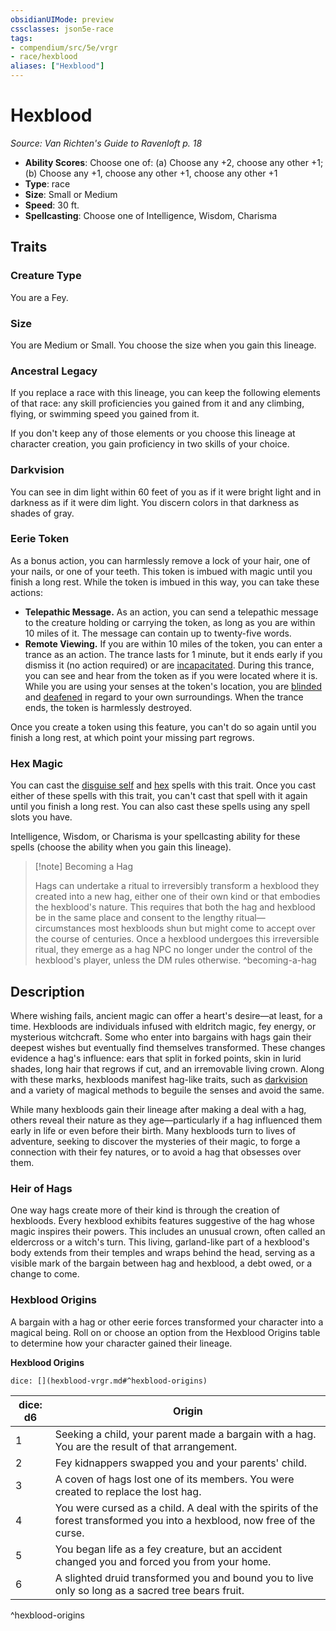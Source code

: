 ```yaml
---
obsidianUIMode: preview
cssclasses: json5e-race
tags:
- compendium/src/5e/vrgr
- race/hexblood
aliases: ["Hexblood"]
---
```

# Hexblood
*Source: Van Richten's Guide to Ravenloft p. 18*  

- **Ability Scores**: Choose one of: (a) Choose any +2, choose any other +1; (b) Choose any +1, choose any other +1, choose any other +1
- **Type**: race
- **Size**: Small or Medium
- **Speed**: 30 ft.
- **Spellcasting**: Choose one of Intelligence, Wisdom, Charisma

## Traits

### Creature Type

You are a Fey.

### Size

You are Medium or Small. You choose the size when you gain this lineage.

### Ancestral Legacy

If you replace a race with this lineage, you can keep the following elements of that race: any skill proficiencies you gained from it and any climbing, flying, or swimming speed you gained from it.

If you don't keep any of those elements or you choose this lineage at character creation, you gain proficiency in two skills of your choice.

### Darkvision

You can see in dim light within 60 feet of you as if it were bright light and in darkness as if it were dim light. You discern colors in that darkness as shades of gray.

### Eerie Token

As a bonus action, you can harmlessly remove a lock of your hair, one of your nails, or one of your teeth. This token is imbued with magic until you finish a long rest. While the token is imbued in this way, you can take these actions:

- **Telepathic Message.** As an action, you can send a telepathic message to the creature holding or carrying the token, as long as you are within 10 miles of it. The message can contain up to twenty-five words.  
- **Remote Viewing.** If you are within 10 miles of the token, you can enter a trance as an action. The trance lasts for 1 minute, but it ends early if you dismiss it (no action required) or are [incapacitated](rules/conditions.md#incapacitated). During this trance, you can see and hear from the token as if you were located where it is. While you are using your senses at the token's location, you are [blinded](rules/conditions.md#blinded) and [deafened](rules/conditions.md#deafened) in regard to your own surroundings. When the trance ends, the token is harmlessly destroyed.  

Once you create a token using this feature, you can't do so again until you finish a long rest, at which point your missing part regrows.

### Hex Magic

You can cast the [disguise self](compendium/spells/disguise-self.md) and [hex](compendium/spells/hex.md) spells with this trait. Once you cast either of these spells with this trait, you can't cast that spell with it again until you finish a long rest. You can also cast these spells using any spell slots you have.

Intelligence, Wisdom, or Charisma is your spellcasting ability for these spells (choose the ability when you gain this lineage).

> [!note] Becoming a Hag
> 
> Hags can undertake a ritual to irreversibly transform a hexblood they created into a new hag, either one of their own kind or that embodies the hexblood's nature. This requires that both the hag and hexblood be in the same place and consent to the lengthy ritual—circumstances most hexbloods shun but might come to accept over the course of centuries. Once a hexblood undergoes this irreversible ritual, they emerge as a hag NPC no longer under the control of the hexblood's player, unless the DM rules otherwise.
^becoming-a-hag

## Description

Where wishing fails, ancient magic can offer a heart's desire—at least, for a time. Hexbloods are individuals infused with eldritch magic, fey energy, or mysterious witchcraft. Some who enter into bargains with hags gain their deepest wishes but eventually find themselves transformed. These changes evidence a hag's influence: ears that split in forked points, skin in lurid shades, long hair that regrows if cut, and an irremovable living crown. Along with these marks, hexbloods manifest hag-like traits, such as [darkvision](rules/senses.md#darkvision) and a variety of magical methods to beguile the senses and avoid the same.

While many hexbloods gain their lineage after making a deal with a hag, others reveal their nature as they age—particularly if a hag influenced them early in life or even before their birth. Many hexbloods turn to lives of adventure, seeking to discover the mysteries of their magic, to forge a connection with their fey natures, or to avoid a hag that obsesses over them.

### Heir of Hags

One way hags create more of their kind is through the creation of hexbloods. Every hexblood exhibits features suggestive of the hag whose magic inspires their powers. This includes an unusual crown, often called an eldercross or a witch's turn. This living, garland-like part of a hexblood's body extends from their temples and wraps behind the head, serving as a visible mark of the bargain between hag and hexblood, a debt owed, or a change to come.

### Hexblood Origins

A bargain with a hag or other eerie forces transformed your character into a magical being. Roll on or choose an option from the Hexblood Origins table to determine how your character gained their lineage.

**Hexblood Origins**

`dice: [](hexblood-vrgr.md#^hexblood-origins)`

| dice: d6 | Origin |
|----------|--------|
| 1 | Seeking a child, your parent made a bargain with a hag. You are the result of that arrangement. |
| 2 | Fey kidnappers swapped you and your parents' child. |
| 3 | A coven of hags lost one of its members. You were created to replace the lost hag. |
| 4 | You were cursed as a child. A deal with the spirits of the forest transformed you into a hexblood, now free of the curse. |
| 5 | You began life as a fey creature, but an accident changed you and forced you from your home. |
| 6 | A slighted druid transformed you and bound you to live only so long as a sacred tree bears fruit. |
^hexblood-origins